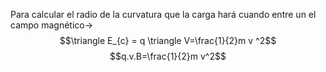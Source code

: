 Para calcular el radio de la curvatura que la carga hará cuando entre un el campo magnético->
$$\triangle E_{c} = q \triangle V=\frac{1}{2}m v ^2$$
$$q.v.B=\frac{1}{2}m v^2$$